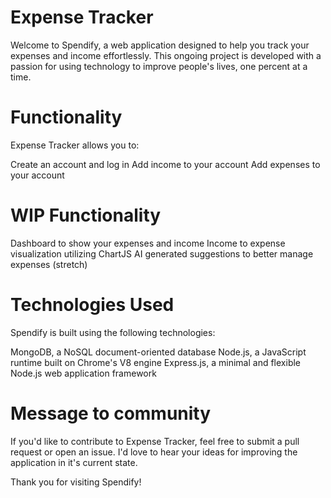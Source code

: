 # Expense Tracker

Welcome to Spendify, a web application designed to help you track your expenses and income effortlessly. This ongoing project is developed with a passion for using technology to improve people's lives, one percent at a time.

# Functionality

Expense Tracker allows you to:

Create an account and log in
Add income to your account
Add expenses to your account

# WIP Functionality

Dashboard to show your expenses and income
Income to expense visualization utilizing ChartJS
AI generated suggestions to better manage expenses (stretch)

# Technologies Used

Spendify is built using the following technologies:

MongoDB, a NoSQL document-oriented database
Node.js, a JavaScript runtime built on Chrome's V8 engine
Express.js, a minimal and flexible Node.js web application framework

# Message to community

If you'd like to contribute to Expense Tracker, feel free to submit a pull request or open an issue. I'd love to hear your ideas for improving the application in it's current state.

Thank you for visiting Spendify!
